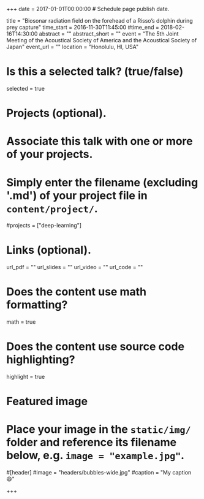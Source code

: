 +++
date = 2017-01-01T00:00:00  # Schedule page publish date.

title = "Biosonar radiation field on the forehead of a Risso’s dolphin during prey capture"
time_start = 2016-11-30T11:45:00
#time_end = 2018-02-16T14:30:00
abstract = ""
abstract_short = ""
event = "The 5th Joint Meeting of the Acoustical Society of America and the Acoustical Society of Japan"
event_url = ""
location = "Honolulu, HI, USA"

# Is this a selected talk? (true/false)
selected = true

# Projects (optional).
#   Associate this talk with one or more of your projects.
#   Simply enter the filename (excluding '.md') of your project file in `content/project/`.
#projects = ["deep-learning"]

# Links (optional).
url_pdf = ""
url_slides = ""
url_video = ""
url_code = ""

# Does the content use math formatting?
math = true

# Does the content use source code highlighting?
highlight = true

# Featured image
# Place your image in the `static/img/` folder and reference its filename below, e.g. `image = "example.jpg"`.
#[header]
#image = "headers/bubbles-wide.jpg"
#caption = "My caption :smile:"

+++
